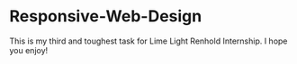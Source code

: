 # Responsive-Web-Design
This is my third and toughest task for Lime Light Renhold Internship. I hope you enjoy!
